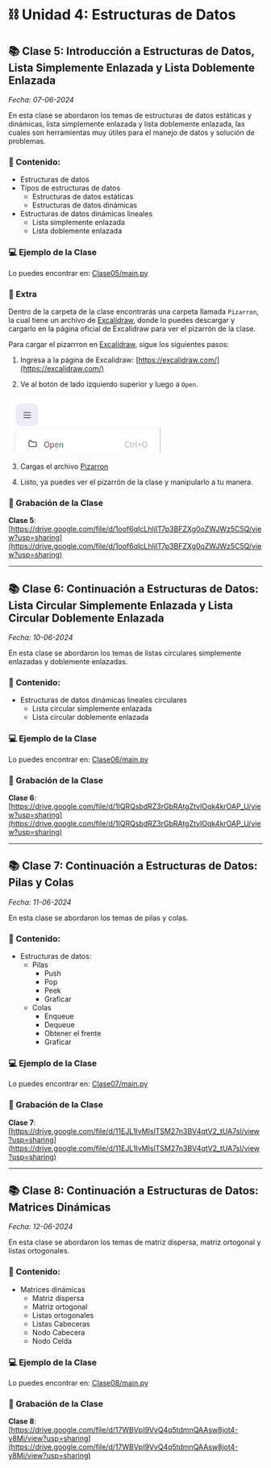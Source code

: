 # ⛓️ Unidad 4: Estructuras de Datos

## 📚 Clase 5: Introducción a Estructuras de Datos, Lista Simplemente Enlazada y Lista Doblemente Enlazada

_Fecha: 07-06-2024_

En esta clase se abordaron los temas de estructuras de datos estáticas y dinámicas, lista simplemente enlazada y lista doblemente enlazada, las cuales son herramientas muy útiles para el manejo de datos y solución de problemas.

### 📖 Contenido:

- Estructuras de datos
- Tipos de estructuras de datos
    - Estructuras de datos estáticas
    - Estructuras de datos dinámicas
- Estructuras de datos dinámicas lineales
    - Lista simplemente enlazada
    - Lista doblemente enlazada

### 💻 Ejemplo de la Clase

Lo puedes encontrar en:  [Clase05/main.py](./Clase05/main.py)

### 🚀 Extra

Dentro de la carpeta de la clase encontrarás una carpeta llamada `Pizarron`, la cual tiene un archivo de [Excalidraw](https://excalidraw.com/), donde lo puedes descargar y cargarlo en la página oficial de Excalidraw para ver el pizarrón de la clase.

Para cargar el pizarrron en [Excalidraw](https://excalidraw.com/), sigue los siguientes pasos:

1. Ingresa a la página de Excalidraw: [https://excalidraw.com/](https://excalidraw.com/)

2. Ve al botón de lado izquierdo superior y luego a `Open`.

![Open](./images/img1.png)

3. Cargas el archivo [Pizarron](./Clase05/Pizarron/EjemploClase05.excalidraw)

4. Listo, ya puedes ver el pizarrón de la clase y manipularlo a tu manera.

### 🎥 Grabación de la Clase

**Clase 5**: [https://drive.google.com/file/d/1oof6qIcLhIjIT7p3BFZXg0oZWJWz5C5Q/view?usp=sharing](https://drive.google.com/file/d/1oof6qIcLhIjIT7p3BFZXg0oZWJWz5C5Q/view?usp=sharing)

---

## 📚 Clase 6: Continuación a Estructuras de Datos: Lista Circular Simplemente Enlazada y Lista Circular Doblemente Enlazada

_Fecha: 10-06-2024_

En esta clase se abordaron los temas de listas circulares simplemente enlazadas y doblemente enlazadas.

### 📖 Contenido:

- Estructuras de datos dinámicas lineales circulares
    - Lista circular simplemente enlazada
    - Lista circular doblemente enlazada

### 💻 Ejemplo de la Clase

Lo puedes encontrar en:  [Clase06/main.py](./Clase06/main.py)

### 🎥 Grabación de la Clase

**Clase 6**: [https://drive.google.com/file/d/1IQRQsbdRZ3rGbRAtgZtvIOqk4krOAP_U/view?usp=sharing](https://drive.google.com/file/d/1IQRQsbdRZ3rGbRAtgZtvIOqk4krOAP_U/view?usp=sharing)

---

## 📚 Clase 7: Continuación a Estructuras de Datos: Pilas y Colas

_Fecha: 11-06-2024_

En esta clase se abordaron los temas de pilas y colas.

### 📖 Contenido:

- Estructuras de datos:
    - Pilas
        - Push
        - Pop
        - Peek
        - Graficar
    - Colas
        - Enqueue
        - Dequeue
        - Obtener el frente
        - Graficar

### 💻 Ejemplo de la Clase

Lo puedes encontrar en:  [Clase07/main.py](./Clase07/main.py)

### 🎥 Grabación de la Clase

**Clase 7**: [https://drive.google.com/file/d/11EJL1IvMIslTSM27n3BV4qtV2_tUA7sl/view?usp=sharing](https://drive.google.com/file/d/11EJL1IvMIslTSM27n3BV4qtV2_tUA7sl/view?usp=sharing)

---

## 📚 Clase 8: Continuación a Estructuras de Datos: Matrices Dinámicas

_Fecha: 12-06-2024_

En esta clase se abordaron los temas de matriz dispersa, matriz ortogonal y listas ortogonales.

### 📖 Contenido:

- Matrices dinámicas
    - Matriz dispersa
    - Matriz ortogonal
    - Listas ortogonales
    - Listas Cabeceras
    - Nodo Cabecera
    - Nodo Celda

### 💻 Ejemplo de la Clase

Lo puedes encontrar en:  [Clase08/main.py](./Clase08/main.py)

### 🎥 Grabación de la Clase

**Clase 8**: [https://drive.google.com/file/d/17WBVpI9VvQ4q5tdmnQAAsw8jot4-y8Mi/view?usp=sharing](https://drive.google.com/file/d/17WBVpI9VvQ4q5tdmnQAAsw8jot4-y8Mi/view?usp=sharing)